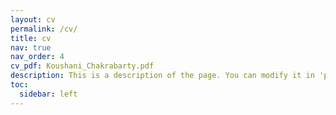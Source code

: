 ```yaml
---
layout: cv
permalink: /cv/
title: cv
nav: true
nav_order: 4
cv_pdf: Koushani_Chakrabarty.pdf
description: This is a description of the page. You can modify it in 'pages/_cv.md'. You can also change or remove the top pdf download button.
toc:
  sidebar: left
---
```

